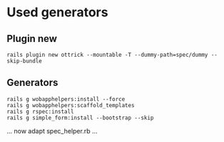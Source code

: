 Used generators
===============

Plugin new
----------

    rails plugin new ottrick --mountable -T --dummy-path=spec/dummy --skip-bundle

Generators
----------

    rails g wobapphelpers:install --force
    rails g wobapphelpers:scaffold_templates
    rails g rspec:install
    rails g simple_form:install --bootstrap --skip

... now adapt spec_helper.rb ...


